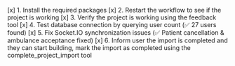 [x] 1. Install the required packages
[x] 2. Restart the workflow to see if the project is working
[x] 3. Verify the project is working using the feedback tool
[x] 4. Test database connection by querying user count (✅ 27 users found)
[x] 5. Fix Socket.IO synchronization issues (✅ Patient cancellation & ambulance acceptance fixed)
[x] 6. Inform user the import is completed and they can start building, mark the import as completed using the complete_project_import tool